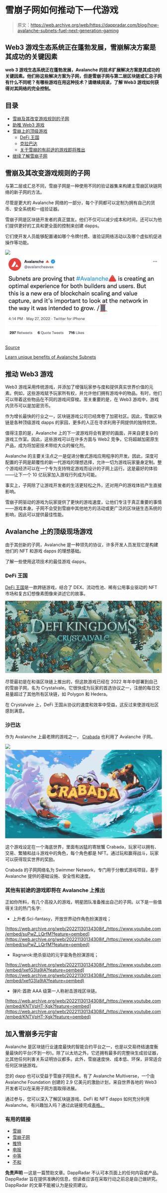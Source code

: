# 雪崩子网如何推动下一代游戏

> 原文：<https://web.archive.org/web/https://dappradar.com/blog/how-avalanche-subnets-fuel-next-generation-gaming>

## Web3 游戏生态系统正在蓬勃发展，雪崩解决方案是其成功的关键因素

**web 3 游戏生态系统正在蓬勃发展，Avalanche 的技术扩展解决方案是其成功的关键因素。他们称这些解决方案为子网，但是雪崩子网与第二层区块链或汇总子网有什么不同呢？有哪些游戏在用这种技术？请继续阅读，了解 Web3 游戏如何获得对其网络的完全控制。**

## 目录

*   [雪崩及其改变游戏规则的子网](https://web.archive.org/web/20221130134308/https://dappradar.com/blog/how-avalanche-subnets-fuel-next-generation-gaming/#avalanche)
*   [助推 Web3 游戏](https://web.archive.org/web/20221130134308/https://dappradar.com/blog/how-avalanche-subnets-fuel-next-generation-gaming/#boosting)
*   [雪崩上的顶级游戏](https://web.archive.org/web/20221130134308/https://dappradar.com/blog/how-avalanche-subnets-fuel-next-generation-gaming/#top)
    *   [DeFi 王国](https://web.archive.org/web/20221130134308/https://dappradar.com/blog/how-avalanche-subnets-fuel-next-generation-gaming/#dk)
    *   [克拉巴达](https://web.archive.org/web/20221130134308/https://dappradar.com/blog/how-avalanche-subnets-fuel-next-generation-gaming/#crabada)
    *   [关于雪崩的有前途的游戏即将推出](https://web.archive.org/web/20221130134308/https://dappradar.com/blog/how-avalanche-subnets-fuel-next-generation-gaming/#promising)
*   [继续了解雪崩子网](https://web.archive.org/web/20221130134308/https://dappradar.com/blog/how-avalanche-subnets-fuel-next-generation-gaming/#learning)

## 雪崩及其改变游戏规则的子网

与第二层或汇总不同，雪崩子网是一种使用不同的验证器集来构建主雪崩区块链网络的新子网的方法。

尽管是更大的 Avalanche 网络的一部分，每个子网都可以定制为拥有自己的货币、安全系统和一组验证器。

雪崩子网是区块链开发者的真正盟友。他们不仅可以减少成本和时间，还可以为他们提供更好的工具和更全面的控制来创建 dapps。

它们使开发人员能够配置诸如哪个令牌付费、谁验证网络活动以及哪个虚拟机促进操作等功能。

![](img/9625544dad5aee85439ef235b3d34ec1.png)![avalanche subnets twitter](img/c399dfdfee33649a70c20ebca5e6c43f.png)

[Source](https://web.archive.org/web/20221130134308/https://twitter.com/avalancheavax/status/1530205690198990849)

[Learn unique benefits of Avalanche Subnets](https://web.archive.org/web/20221130134308/https://docs.avax.network/subnets#advantages)

## 推动 Web3 游戏

Web3 游戏采用传统游戏，并添加了增强玩家参与度和提供真实世界价值的元素。例如，这些游戏赋予玩家所有权，并允许他们拥有游戏中的物品。有时，他们可以带着这些物品在不同的游戏间穿梭。至关重要的是，在 Web3 游戏中，游戏内货币可以是加密货币。

作为增长最快的行业之一，区块链游戏公司已经席卷了加密社区。因此，雪崩区块链是各种顶级游戏 dapps 的家园，更多的人正在寻求利用子网提供的独特优势。

值得注意的是，Avalanche 上的下一波游戏将会有更好的画面，并来自更复杂的游戏工作室。因此，这些游戏可以在许多方面与 Web2 竞争，它将超越加密原生产品，成为将加密技术带给大众的催化剂。

Avalanche 的主要关注点之一是促进分散式游戏应用程序的开发。因此，深度可配置的子网是颠覆性的新一代游戏的理想选择，允许一切为游戏玩家量身定制。整个游戏经济可以在一个专为支持特定游戏而设计的子网上运行。这是最好的体验——让下一个 10 亿玩家加入游戏行列成为可能。

事实上，子网除了让游戏开发者的生活更轻松之外，还对用户的游戏体验产生直接影响。

雪崩子网驱动的游戏为玩家提供了更快的游戏速度，让他们专注于真正重要的事情——游戏本身。子网不会受到雪崩中其他地方的活动或更广泛的区块链生态系统的影响，因此可以提供最佳性能。

## Avalanche 上的顶级现场游戏

由于其创新的子网，Avalanche 是一种领先的协议，许多开发人员发现它是构建他们的 NFT 和游戏 dapps 的理想基础。

了解一些使用这项技术的最佳游戏 dapps。

### DeFi 王国

[DeFi 王国](https://web.archive.org/web/20221130134308/https://dappradar.com/avalanche/games/defi-kingdoms)是一款跨链游戏，结合了 DEX、流动性池、稀有公用事业驱动的 NFT 市场和复古幻想像素图像来讲述它的故事。

![](img/885283375450ecf501be4f67949a36da.png)

尽管最初是在和谐区块链上推出的，但这款游戏已经在 2022 年年中部署到自己的雪崩子网，名为 Crystalvale。它很快成为玩家的首选协议之一，注册的每日交易量超过了其他所有区块链，如 Polygon 和 Hedera。

在 Crystalvale 上，DeFi 王国从协议的速度和效率中受益，这反过来使游戏社区感到满意。

### 沙巴达

作为 Avalanche 上最老牌的游戏之一， [Crabada](https://web.archive.org/web/20221130134308/https://dappradar.com/avalanche/games/crabada) 也利用了 Avalanche 子网。

![](img/2538ef2d8acd5cca20f333930034dc99.png)![](img/f96f9233e544674dba6c79b73f3985b5.png)

这个游戏设定在一个海底世界，里面有凶猛的寄居蟹 Crabada，玩家可以拥有、交易、繁殖和战斗游戏中的角色，每个角色都是 NFT。通过玩和赢得战斗，玩家可以获得现实世界的奖励。

Crabada 的子网网络名为 Swimmer Network，专门用于分散式游戏项目，基于 Avalanche 提供的基础设施、安全性和速度。

### 其他有前途的游戏即将在 Avalanche 上推出

正如你所料，有几个高投入的游戏，明星团队准备推出自己的子网。以下是一些值得关注的热门名字:

*   上升者:Sci-fantasy，开放世界动作角色扮演游戏；

[https://web.archive.org/web/20221130134308if_/https://www.youtube.com/embed/suPwZ_LQrfM?feature=oembed](https://web.archive.org/web/20221130134308if_/https://www.youtube.com/embed/suPwZ_LQrfM?feature=oembed)

*   Ragnarok:绝杀驱动的元宇宙角色扮演游戏；

[https://web.archive.org/web/20221130134308if_/https://www.youtube.com/embed/lxefG3Ia9lA?feature=oembed](https://web.archive.org/web/20221130134308if_/https://www.youtube.com/embed/lxefG3Ia9lA?feature=oembed)

*   弹片:首款 AAA 级第一人称射击游戏区块链。

[https://web.archive.org/web/20221130134308if_/https://www.youtube.com/embed/KNTVpHT-Xgk?feature=oembed](https://web.archive.org/web/20221130134308if_/https://www.youtube.com/embed/KNTVpHT-Xgk?feature=oembed)

## 加入雪崩多元宇宙

Avalanche 是区块链行业速度最快的智能合约平台之一，也是以交易终结速度衡量最快的平台(不到一秒)。除了以太坊之外，它还拥有最多的完整块生成验证器，比其他任何利害关系证明协议都多。此外，雪崩速度快、成本低、环保，非常适合任何区块链游戏。

您的 dapp 也可以受益于雪崩子网技术。有了 Avalanche Multiverse，一个由 Avalanche Foundation 创建的 2.9 亿美元的激励计划，来自世界各地的 Web3 开发者可以在采用子网方面取得进展。

通过参与，您可以深入了解区块链游戏、DeFi 和 NFT dapps 如何充分利用 Avalanche。有兴趣加入吗？通过此链接完成[表格。](https://web.archive.org/web/20221130134308/https://avalancheavax.typeform.com/to/AHipnhBh)

### 有用的链接

*   [雪崩](https://web.archive.org/web/20221130134308/https://www.avax.network/)
*   [雪崩子网](https://web.archive.org/web/20221130134308/https://docs.avax.network/subnets)
*   [推特](https://web.archive.org/web/20221130134308/https://twitter.com/avalancheavax)
*   [电报](https://web.archive.org/web/20221130134308/https://t.me/avalancheavax)
*   [中等](https://web.archive.org/web/20221130134308/https://medium.com/avalancheavax)
*   [不和](https://web.archive.org/web/20221130134308/https://chat.avax.network/)

**免责声明** —这是一篇赞助文章。DappRadar 不认可本页面上的任何内容或产品。DappRadar 旨在提供准确的信息，但读者应该在采取行动之前总是自己做研究。DappRadar 的文章不能被认为是投资建议。